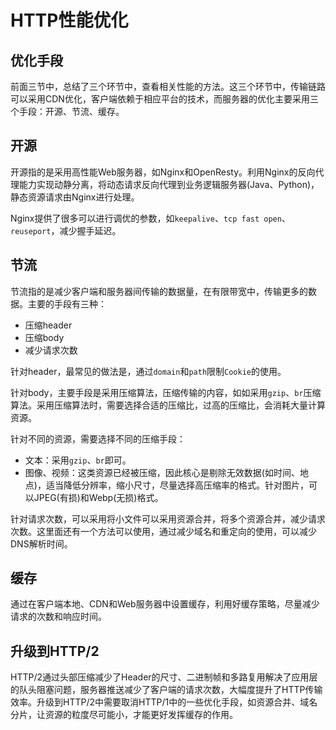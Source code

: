 # HTTP性能优化

## 优化手段

前面三节中，总结了三个环节中，查看相关性能的方法。这三个环节中，传输链路可以采用CDN优化，客户端依赖于相应平台的技术，而服务器的优化主要采用三个手段：开源、节流、缓存。

## 开源

开源指的是采用高性能Web服务器，如Nginx和OpenResty。利用Nginx的反向代理能力实现动静分离，将动态请求反向代理到业务逻辑服务器(Java、Python)，静态资源请求由Nginx进行处理。

Nginx提供了很多可以进行调优的参数，如`keepalive`、`tcp fast open`、`reuseport`，减少握手延迟。

## 节流

节流指的是减少客户端和服务器间传输的数据量，在有限带宽中，传输更多的数据。主要的手段有三种：

- 压缩header
- 压缩body
- 减少请求次数

针对header，最常见的做法是，通过`domain`和`path`限制`Cookie`的使用。

针对body，主要手段是采用压缩算法，压缩传输的内容，如如采用`gzip`、`br`压缩算法。采用压缩算法时，需要选择合适的压缩比，过高的压缩比，会消耗大量计算资源。

针对不同的资源，需要选择不同的压缩手段：

- 文本：采用`gzip`、`br`即可。
- 图像、视频：这类资源已经被压缩，因此核心是剔除无效数据(如时间、地点)，适当降低分辨率，缩小尺寸，尽量选择高压缩率的格式。针对图片，可以JPEG(有损)和Webp(无损)格式。

针对请求次数，可以采用将小文件可以采用资源合并，将多个资源合并，减少请求次数。这里面还有一个方法可以使用，通过减少域名和重定向的使用，可以减少DNS解析时间。

## 缓存

通过在客户端本地、CDN和Web服务器中设置缓存，利用好缓存策略，尽量减少请求的次数和响应时间。

## 升级到HTTP/2

HTTP/2通过头部压缩减少了Header的尺寸、二进制帧和多路复用解决了应用层的队头阻塞问题，服务器推送减少了客户端的请求次数，大幅度提升了HTTP传输效率。升级到HTTP/2中需要取消HTTP/1中的一些优化手段，如资源合并、域名分片，让资源的粒度尽可能小，才能更好发挥缓存的作用。

